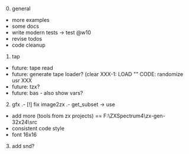 
0. general
- more examples
- some docs
- write modern tests -> test @w10
- revise todos
- code cleanup

1. tap
- future: tape read
- future: generate tape loader? (clear XXX-1: LOAD "" CODE: randomize usr XXX
- future: tzx?
- future: bas - also show vars?

2. gfx
.- [!] fix image2zx
.- get_subset -> use
- add more (tools from zx projects) == F:\ZXSpectrum4\zx-gen-32x24\src
- consistent code style
- font 16x16

3. add snd?

